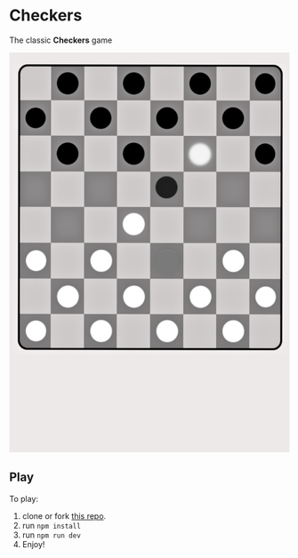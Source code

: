 # Checkers

The classic **Checkers** game

<img width="640" height="720" alt="image" src="https://github.com/Irtaza2009/Checkers/blob/main/Checkers.png">

## Play

To play:

1. clone or fork [this repo](https://github.com/Irtaza2009/Checkers/fork).
2. run `npm install`
3. run `npm run dev`
4. Enjoy!
